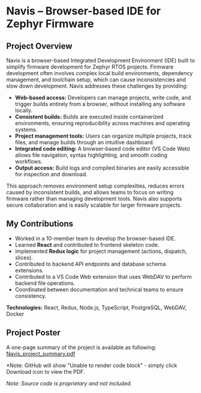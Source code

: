 # Navis – Browser-based IDE for Zephyr Firmware

## Project Overview
Navis is a browser-based Integrated Development Environment (IDE) built to simplify firmware development for Zephyr RTOS projects. Firmware development often involves complex local build environments, dependency management, and toolchain setup, which can cause inconsistencies and slow down development. Navis addresses these challenges by providing:

- **Web-based access:** Developers can manage projects, write code, and trigger builds entirely from a browser, without installing any software locally.  
- **Consistent builds:** Builds are executed inside containerized environments, ensuring reproducibility across machines and operating systems.  
- **Project management tools:** Users can organize multiple projects, track files, and manage builds through an intuitive dashboard.  
- **Integrated code editing:** A browser-based code editor (VS Code Web) allows file navigation, syntax highlighting, and smooth coding workflows.  
- **Output access:** Build logs and compiled binaries are easily accessible for inspection and download.

This approach removes environment setup complexities, reduces errors caused by inconsistent builds, and allows teams to focus on writing firmware rather than managing development tools. Navis also supports secure collaboration and is easily scalable for larger firmware projects.

## My Contributions
- Worked in a 10-member team to develop the browser-based IDE.  
- Learned **React** and contributed to frontend skeleton code.  
- Implemented **Redux logic** for project management (actions, dispatch, slices).  
- Contributed to backend API endpoints and database schema extensions.
- Contributed to a VS Code Web extension that uses WebDAV to perform backend file operations.
- Coordinated between documentation and technical teams to ensure consistency.

**Technologies:** React, Redux, Node.js, TypeScript, PostgreSQL, WebDAV, Docker  

## Project Poster
A one-page summary of the project is available as following:
[Navis_project_summary.pdf](./Navis_Poster.pdf)

*Note: GitHub will show "Unable to render code block" - simply click Download icon to view the PDF.


*Note: Source code is proprietary and not included.*
